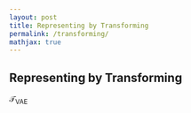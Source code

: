 ```yaml
---
layout: post
title: Representing by Transforming
permalink: /transforming/
mathjax: true
---
```




## Representing by Transforming

$\mathcal{T}_{\mathrm{VAE}}$
